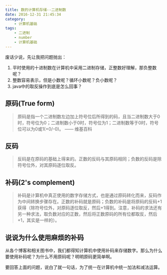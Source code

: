 ```yaml
---
title: 数的计算机存储--二进制数
date: 2016-12-31 21:45:34
category:
    - 计算机基础
tags:
    - 二进制
    - number
    - 计算机基础
---
```

废话少说，先让我把问题抛出：

1. 平时使用的十进制数在计算机中采用二进制存储，正整数好理解，那负整数呢？
2. 整数容易表示，但是小数呢？循环小数呢？负小数呢？
3. java中的取反操作到底是怎么回事？

## 原码(True form)
> 原码是指一个二进制数左边加上符号位后所得到的码，且当二进制数大于0时，符号位为0；二进制数小于0时，符号位为1；二进制数等于0时，符号位可以为0或1(+0/-0)。 —— 维基百科

## 反码
> 反码是在原码的基础上得来的。正数的反码与其原码相同；负数的反码是除符号位外，对其原码逐位取反。

## 补码(2's complement)
> 补码是计算机中真正使用的数字存储方式，也是通过原码转化而来，反码作为中间转换步骤存在。正数的补码就是原码；负数的补码是将原码的反码+1获得（除符号位外，对原码逐位取反，然后+1得到。注意，补码的求法还有另一种求法，取负数对应的正数，然后将正数原码的所有位都取反，然后+1，其实是一样的）。

## 说说为什么使用麻烦的补码
从各个博客和相关图书中，我们都得知计算机中使用补码来存储数字。那么为什么要使用补码呢？为什么不用原码呢？明明原码更简单啊。

要回答上面的问题，说白了就一句话，为了统一在计算机中统一加法和减法运算。
